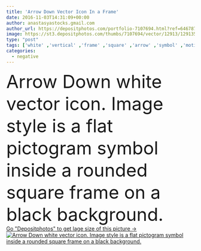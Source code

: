 ```yaml
---
title: 'Arrow Down Vector Icon In a Frame'
date: 2016-11-03T14:31:09+00:00
author: anastasyastocks.gmail.com
author_url: https://depositphotos.com/portfolio-7107694.html?ref=64678756
image: https://st3.depositphotos.com/thumbs/7107694/vector/12913/129135898/api_thumb_450.jpg?forcejpeg=true
type: "post"
tags: ['white' ,'vertical' ,'frame' ,'square' ,'arrow' ,'symbol' ,'motion' ,'flat' ,'rectangle' ,'down' ,'movement' ,'rounded' ,'negative' ,'south' ,'navigation' ,'point' ,'descent' ,'pointer' ,'direction' ,'move' ,'direct' ,'straight' ,'pictogram' ,'cursor' ,'downward' ,'download' ,'recession' ,'failing' ,'decrease' ,'trend' ,'shift' ,'orientation' ,'pictograph' ,'glyph' ,'design element' ,'vector icon' ,'pointing arrow' ]
categories: 
  - negative
---
```

<div aling="center">
            <font size="60"> Arrow Down white vector icon. Image style is a flat pictogram symbol inside a rounded square frame on a black background.</font>   
</div>
<div>
    <a href='https://st3.depositphotos.com/thumbs/7107694/vector/12913/129135898/api_thumb_450.jpg?forcejpeg=true?ref=64678756' target=_blank > Go "Depositphotos" to get lage size of this picture ->
        <img href='https://st3.depositphotos.com/thumbs/7107694/vector/12913/129135898/api_thumb_450.jpg?forcejpeg=true?ref=64678756' src='https://st3.depositphotos.com/7107694/12913/v/950/depositphotos_129135898-stock-illustration-arrow-down-vector-icon-in.jpg?forcejpeg=true' alt='Arrow Down white vector icon. Image style is a flat pictogram symbol inside a rounded square frame on a black background.' >
    </a>
</div>
